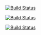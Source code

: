 [![Build Status](http://3.78.244.32:8080/buildStatus/icon?job=pi-challenge)](http://54.93.65.112:8080/job/pi-challenge/)

[![Build Status](http://3.78.244.32:8080/buildStatus/icon?job=pi-challenge)](http://54.93.65.112:8080/job/pi-challenge/)

[![Build Status](http://3.78.244.32:8080/buildStatus/icon?job=pi-challenge)](http://54.93.65.112:8080/job/pi-challenge/)
